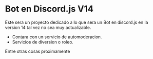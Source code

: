 # Bot en Discord.js V14
Este sera un proyecto dedicado a lo que sera un Bot en discord.js en la version 14 tal vez no sea muy actualizable.
- Contara con un servicio de automoderacion.
- Servicios de diversion o roleo.

Entre otras cosas proximamente